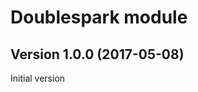 Doublespark module
=================

Version 1.0.0 (2017-05-08)
--------------------------
Initial version

